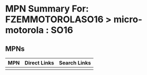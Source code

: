 



# MPN Summary For: FZEMMOTOROLASO16 > micro-motorola : SO16

## MPNs
  

|MPN|Direct Links|Search Links|
| :--- | :--- | :--- |
||||
